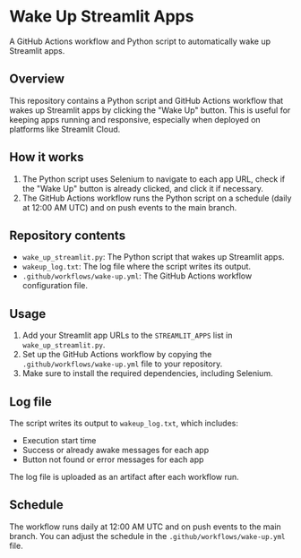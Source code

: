 # Wake Up Streamlit Apps

A GitHub Actions workflow and Python script to automatically wake up Streamlit apps.

## Overview

This repository contains a Python script and GitHub Actions workflow that wakes up Streamlit apps by clicking the "Wake Up" button. This is useful for keeping apps running and responsive, especially when deployed on platforms like Streamlit Cloud.

## How it works

1. The Python script uses Selenium to navigate to each app URL, check if the "Wake Up" button is already clicked, and click it if necessary.
2. The GitHub Actions workflow runs the Python script on a schedule (daily at 12:00 AM UTC) and on push events to the main branch.

## Repository contents

* `wake_up_streamlit.py`: The Python script that wakes up Streamlit apps.
* `wakeup_log.txt`: The log file where the script writes its output.
* `.github/workflows/wake-up.yml`: The GitHub Actions workflow configuration file.

## Usage

1. Add your Streamlit app URLs to the `STREAMLIT_APPS` list in `wake_up_streamlit.py`.
2. Set up the GitHub Actions workflow by copying the `.github/workflows/wake-up.yml` file to your repository.
3. Make sure to install the required dependencies, including Selenium.

## Log file

The script writes its output to `wakeup_log.txt`, which includes:

* Execution start time
* Success or already awake messages for each app
* Button not found or error messages for each app

The log file is uploaded as an artifact after each workflow run.

## Schedule

The workflow runs daily at 12:00 AM UTC and on push events to the main branch. You can adjust the schedule in the `.github/workflows/wake-up.yml` file.
